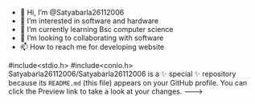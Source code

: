 - 👋 Hi, I’m @Satyabarla26112006
- 👀 I’m interested in software and hardware
- 🌱 I’m currently learning Bsc computer science
- 💞️ I’m looking to collaborating with software 
- 📫 How to reach me for developing website 

#include<stdio.h>
#include<conio.h>
Satyabarla26112006/Satyabarla26112006 is a ✨ special ✨ repository because its `README.md` (this file) appears on your GitHub profile.
You can click the Preview link to take a look at your changes.
--->
